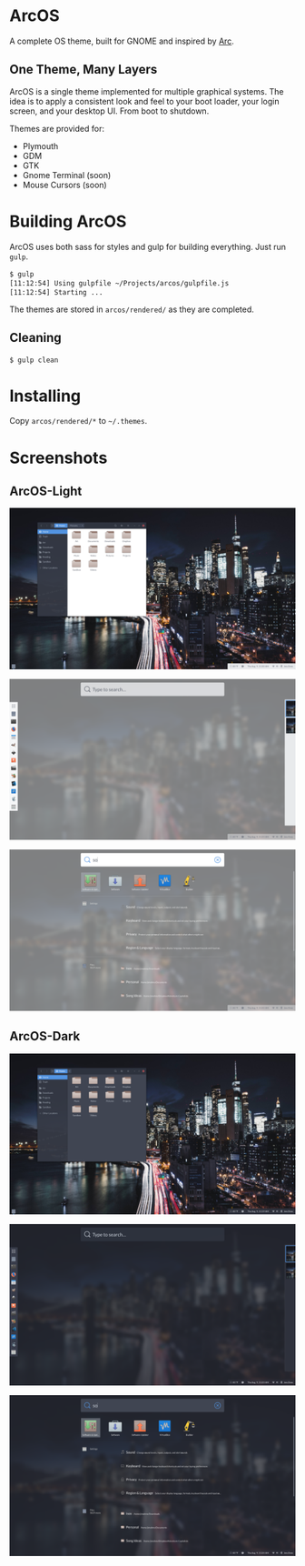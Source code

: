 # ArcOS 

A complete OS theme, built for GNOME and inspired by [Arc](https://github.com/horst3180/Arc-theme).


## One Theme, Many Layers

ArcOS is a single theme implemented for multiple graphical systems. The idea is to apply a consistent look and feel to your boot loader, your login screen, and your desktop UI. From boot to shutdown.

Themes are provided for:

- Plymouth
- GDM
- GTK
- Gnome Terminal (soon)
- Mouse Cursors (soon)


# Building ArcOS

ArcOS uses both sass for styles and gulp for building everything. Just run `gulp`.

```
$ gulp
[11:12:54] Using gulpfile ~/Projects/arcos/gulpfile.js
[11:12:54] Starting ...
```

The themes are stored in `arcos/rendered/` as they are completed.

## Cleaning

```
$ gulp clean
```

# Installing

Copy `arcos/rendered/*` to `~/.themes`.

# Screenshots

## ArcOS-Light

![Desktop](https://github.com/jmsdnns/arcos/raw/master/screenshots/desktop-light.png)


![Overview](https://github.com/jmsdnns/arcos/raw/master/screenshots/overview-light.png)


![Search](https://github.com/jmsdnns/arcos/raw/master/screenshots/search-light.png)

## ArcOS-Dark

![Desktop](https://github.com/jmsdnns/arcos/raw/master/screenshots/desktop-dark.png)


![Overview](https://github.com/jmsdnns/arcos/raw/master/screenshots/overview-dark.png)


![Search](https://github.com/jmsdnns/arcos/raw/master/screenshots/search-dark.png)
